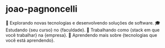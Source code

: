 # joao-pagnoncelli

🤔 Explorando novas tecnologias e desenvolvendo soluções de software.
🎓 Estudando {seu curso} no {faculdade}.
💼 Trabalhando como {stack em que você trabalhar} na {empresa}.
🌱 Aprendendo mais sobre {tecnologias que você está aprendendo}.
